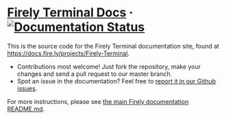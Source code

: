 # [Firely Terminal Docs](https://docs.fire.ly/projects/Firely-Terminal) &middot; [![Documentation Status](https://readthedocs.org/projects/firely-docs-firely-terminal/badge/?version=latest)](https://docs.fire.ly/projects/Firely-Terminal)

This is the source code for the Firely Terminal documentation site, found at https://docs.fire.ly/projects/Firely-Terminal.

* Contributions most welcome! Just fork the repository, make your changes and send a pull request to our master branch.
* Spot an issue in the documentation? Feel free to [report it in our Github issues](https://github.com/FirelyTeam/firely-docs-firely-terminal/issues).

For more instructions, please see [the main Firely documentation README.md](https://github.com/FirelyTeam/firely-docs).
